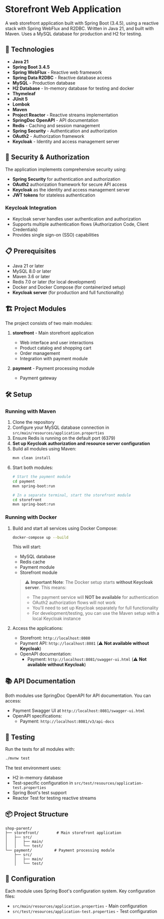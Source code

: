 # Storefront Web Application

A web storefront application built with Spring Boot (3.4.5), using a reactive stack with Spring WebFlux and R2DBC. Written in Java 21, and built with Maven. Uses a MySQL database for production and H2 for testing.

## 🚀 Technologies

- **Java 21**
- **Spring Boot 3.4.5**
- **Spring WebFlux** - Reactive web framework
- **Spring Data R2DBC** - Reactive database access
- **MySQL** - Production database
- **H2 Database** - In-memory database for testing and docker
- **Thymeleaf**
- **JUnit 5**
- **Lombok**
- **Maven**
- **Project Reactor** - Reactive streams implementation
- **SpringDoc OpenAPI** - API documentation
- **Redis** - Caching and session management
- **Spring Security** - Authentication and authorization
- **OAuth2** - Authorization framework
- **Keycloak** - Identity and access management server

## 🔐 Security & Authorization

The application implements comprehensive security using:
- **Spring Security** for authentication and authorization
- **OAuth2** authorization framework for secure API access
- **Keycloak** as the identity and access management server
- **JWT tokens** for stateless authentication

### Keycloak Integration
- Keycloak server handles user authentication and authorization
- Supports multiple authentication flows (Authorization Code, Client Credentials)
- Provides single sign-on (SSO) capabilities

## 📋 Prerequisites

- Java 21 or later
- MySQL 8.0 or later
- Maven 3.6 or later
- Redis 7.0 or later (for local development)
- Docker and Docker Compose (for containerized setup)
- **Keycloak server** (for production and full functionality)

## 🏗️ Project Modules

The project consists of two main modules:

1. **storefront** - Main storefront application
   - Web interface and user interactions
   - Product catalog and shopping cart
   - Order management
   - Integration with payment module

2. **payment** - Payment processing module
   - Payment gateway 

## 🛠️ Setup

### Running with Maven

1. Clone the repository
2. Configure your MySQL database connection in `src/main/resources/application.properties`
3. Ensure Redis is running on the default port (6379)
4. **Set up Keycloak authorization and resource server configuration**
5. Build all modules using Maven:
   ```bash
   mvn clean install
   ```
6. Start both modules:
   ```bash
   # Start the payment module
   cd payment
   mvn spring-boot:run

   # In a separate terminal, start the storefront module
   cd storefront
   mvn spring-boot:run
   ```

### Running with Docker

1. Build and start all services using Docker Compose:
   ```bash
   docker-compose up --build
   ```
   This will start:
   - MySQL database
   - Redis cache
   - Payment module
   - Storefront module

   > ⚠️ **Important Note**: The Docker setup starts **without Keycloak server**. This means:
   > - The payment service will **NOT be available** for authentication
   > - OAuth2 authorization flows will not work
   > - You'll need to set up Keycloak separately for full functionality
   > - For development/testing, you can use the Maven setup with a local Keycloak instance

2. Access the applications:
   - Storefront: `http://localhost:8080`
   - Payment API: `http://localhost:8081` (⚠️ **Not available without Keycloak**)
   - OpenAPI documentation: 
     - Payment: `http://localhost:8081/swagger-ui.html` (⚠️ **Not available without Keycloak**)

## 📚 API Documentation

Both modules use SpringDoc OpenAPI for API documentation. You can access:
- Payment Swagger UI at `http://localhost:8081/swagger-ui.html`
- OpenAPI specifications:
  - Payment: `http://localhost:8081/v3/api-docs`

## 🧪 Testing

Run the tests for all modules with:

```bash
./mvnw test
```

The test environment uses:
- H2 in-memory database
- Test-specific configuration in `src/test/resources/application-test.properties`
- Spring Boot's test support
- Reactor Test for testing reactive streams

## 📦 Project Structure

```
shop-parent/
├── storefront/        # Main storefront application
│   ├── src/
│   │   ├── main/
│   │   └── test/
└── payment/          # Payment processing module
    ├── src/
    │   ├── main/
    │   └── test/
```

## 🔧 Configuration

Each module uses Spring Boot's configuration system. Key configuration files:
- `src/main/resources/application.properties` - Main configuration
- `src/test/resources/application-test.properties` - Test configuration